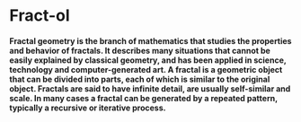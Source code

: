 <h1> Fract-ol </h1>

<h4>Fractal geometry is the branch of mathematics that studies the properties and behavior of fractals.
It describes many situations that cannot be easily explained by classical geometry, and has been applied in science,
technology and computer-generated art.
A fractal is a geometric object that can be divided into parts, each of which is similar to the original object.
Fractals are said to have infinite detail, are usually self-similar and scale. In many cases a fractal can be generated by a repeated pattern,
typically a recursive or iterative process.</h4>

